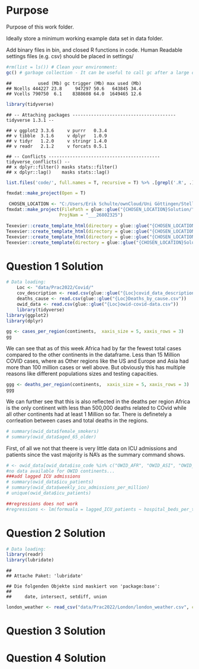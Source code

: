 # Purpose

Purpose of this work folder.

Ideally store a minimum working example data set in data folder.

Add binary files in bin, and closed R functions in code. Human Readable
settings files (e.g. csv) should be placed in settings/

``` r
#rm(list = ls()) # Clean your environment:
gc() # garbage collection - It can be useful to call gc after a large object has been removed, as this may prompt R to return memory to the operating system.
```

    ##          used (Mb) gc trigger (Mb) max used (Mb)
    ## Ncells 444227 23.8     947297 50.6   643845 34.4
    ## Vcells 790750  6.1    8388608 64.0  1649465 12.6

``` r
library(tidyverse)
```

    ## -- Attaching packages --------------------------------------- tidyverse 1.3.1 --

    ## v ggplot2 3.3.6     v purrr   0.3.4
    ## v tibble  3.1.6     v dplyr   1.0.9
    ## v tidyr   1.2.0     v stringr 1.4.0
    ## v readr   2.1.2     v forcats 0.5.1

    ## -- Conflicts ------------------------------------------ tidyverse_conflicts() --
    ## x dplyr::filter() masks stats::filter()
    ## x dplyr::lag()    masks stats::lag()

``` r
list.files('code/', full.names = T, recursive = T) %>% .[grepl('.R', .)] %>% as.list() %>% walk(~source(.))
```

``` r
fmxdat::make_project(Open = T)

 CHOSEN_LOCATION <- "C:/Users/Erik Schulte/ownCloud/Uni Göttingen/Stellenbosch University/Data Science Methods/26802325/"
fmxdat::make_project(FilePath = glue::glue("{CHOSEN_LOCATION}Solution/"), 
                    ProjNam = "___26802325")

Texevier::create_template_html(directory = glue::glue("{CHOSEN_LOCATION}Solution/"), template_name = "Q1")
Texevier::create_template_html(directory = glue::glue("{CHOSEN_LOCATION}Solution/"), template_name = "Q2")
Texevier::create_template_html(directory = glue::glue("{CHOSEN_LOCATION}Solution/"), template_name = "Q3")
Texevier::create_template(directory = glue::glue("{CHOSEN_LOCATION}Solution/"), template_name = "Q4")
```

# Question 1 Solution

``` r
# Data loading:
    Loc <- "data/Prac2022/Covid/"
    cov_description <- read.csv(glue::glue("{Loc}covid_data_description.csv"))
    deaths_cause <- read.csv(glue::glue("{Loc}Deaths_by_cause.csv"))
    owid_data <- read.csv(glue::glue("{Loc}owid-covid-data.csv"))
    library(tidyverse)
library(ggplot2)
library(dplyr)
```

``` r
gg <- cases_per_region(continents,  xaxis_size = 5, xaxis_rows = 3)
gg
```

We can see that as of this week Africa had by far the fewest total cases
compared to the other continents in the dataframe. Less than 15 Million
COVID cases, where as Other regions like the US and Europe and Asia had
more than 100 million cases or well above. But obviously this has
multiple reasons like different populations sizes and testing
capacities.

``` r
ggg <- deaths_per_region(continents,  xaxis_size = 5, xaxis_rows = 3)
ggg
```

We can further see that this is also reflected in the deaths per region
Africa is the only continent with less than 500,000 deaths related to
COvid while all other continents had at least 1 Million so far. There is
definetely a corrleation between cases and total deaths in the regions.

``` r
# summary(owid_data$female_smokers)
# summary(owid_data$aged_65_older)
```

First, of all we not that theere is very little data on ICU admissions
and patients since the vast majority is NA’s as the summary command
shows.

``` r
# <- owid_data[owid_data$iso_code %in% c("OWID_AFR", "OWID_ASI", "OWID_EUR", "OWID_NAM", "OWID_SAM"),] 
#no data available for OWID continents...
###add lagged ICU admissions
# summary(owid_data$icu_patients) 
# summary(owid_data$weekly_icu_admissions_per_million)
# unique(owid_data$icu_patients)

##regressions does not work
#regressions <- lm(formuala = lagged_ICU_patients ~ hospital_beds_per_thousand, data = owid_data)
```

# Question 2 Solution

``` r
# Data loading:
library(readr)
library(lubridate)
```

    ## 
    ## Attache Paket: 'lubridate'

    ## Die folgenden Objekte sind maskiert von 'package:base':
    ## 
    ##     date, intersect, setdiff, union

``` r
london_weather <- read_csv("data/Prac2022/London/london_weather.csv", col_types = cols(date = col_date(format = "%Y%m%d")))
```

# Question 3 Solution

# Question 4 Solution
